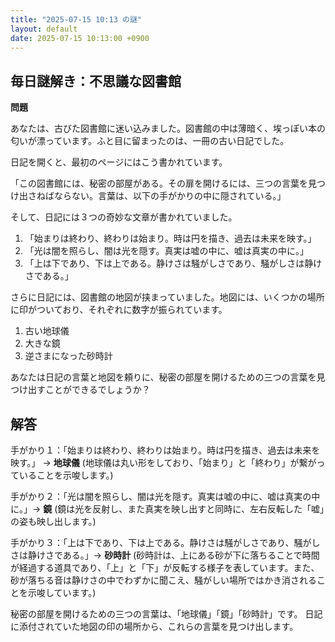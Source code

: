```yaml
---
title: "2025-07-15 10:13 の謎"
layout: default
date: 2025-07-15 10:13:00 +0900
---
```

## 毎日謎解き：不思議な図書館

**問題**

あなたは、古びた図書館に迷い込みました。図書館の中は薄暗く、埃っぽい本の匂いが漂っています。ふと目に留まったのは、一冊の古い日記でした。

日記を開くと、最初のページにはこう書かれています。

「この図書館には、秘密の部屋がある。その扉を開けるには、三つの言葉を見つけ出さねばならない。言葉は、以下の手がかりの中に隠されている。」

そして、日記には３つの奇妙な文章が書かれていました。

1.  「始まりは終わり、終わりは始まり。時は円を描き、過去は未来を映す。」
2.  「光は闇を照らし、闇は光を隠す。真実は嘘の中に、嘘は真実の中に。」
3.  「上は下であり、下は上である。静けさは騒がしさであり、騒がしさは静けさである。」

さらに日記には、図書館の地図が挟まっていました。地図には、いくつかの場所に印がついており、それぞれに数字が振られています。

1.  古い地球儀
2.  大きな鏡
3.  逆さまになった砂時計

あなたは日記の言葉と地図を頼りに、秘密の部屋を開けるための三つの言葉を見つけ出すことができるでしょうか？

## 解答

手がかり１：「始まりは終わり、終わりは始まり。時は円を描き、過去は未来を映す。」 -> **地球儀** (地球儀は丸い形をしており、「始まり」と「終わり」が繋がっていることを示唆します。)

手がかり２：「光は闇を照らし、闇は光を隠す。真実は嘘の中に、嘘は真実の中に。」-> **鏡** (鏡は光を反射し、また真実を映し出すと同時に、左右反転した「嘘」の姿も映し出します。)

手がかり３：「上は下であり、下は上である。静けさは騒がしさであり、騒がしさは静けさである。」-> **砂時計** (砂時計は、上にある砂が下に落ちることで時間が経過する道具であり、「上」と「下」が反転する様子を表しています。また、砂が落ちる音は静けさの中でわずかに聞こえ、騒がしい場所ではかき消されることを示唆しています。)

秘密の部屋を開けるための三つの言葉は、「地球儀」「鏡」「砂時計」です。
日記に添付されていた地図の印の場所から、これらの言葉を見つけ出します。

